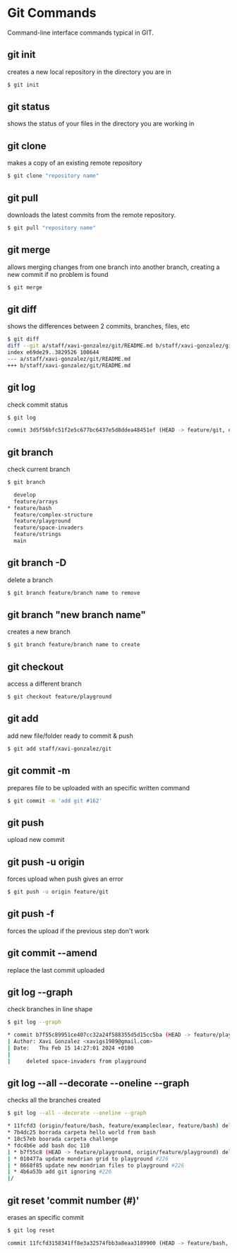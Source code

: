 # Git Commands

Command-line interface commands typical in GIT.

## git init 
creates a new local repository in the directory you are in
```sh
$ git init
```

## git status
shows the status of your files in the directory you are working in

## git clone
makes a copy of an existing remote repository
```sh
$ git clone "repository name"
```

## git pull
downloads the latest commits from the remote repository.
```sh
$ git pull "repository name"
```

## git merge
allows merging changes from one branch into another branch, creating a new commit if no problem is found
```sh
$ git merge
```

## git diff
shows the differences between 2 commits, branches, files, etc
```sh
$ git diff
diff --git a/staff/xavi-gonzalez/git/README.md b/staff/xavi-gonzalez/git/README.md
index e69de29..3829526 100644
--- a/staff/xavi-gonzalez/git/README.md
+++ b/staff/xavi-gonzalez/git/README.md
```

## git log 
check commit status
```sh
$ git log

commit 3d5f56bfc51f2e5c677bc6437e5d8ddea48451ef (HEAD -> feature/git, origin/feature/git)
```

## git branch
check current branch
```sh
$ git branch

  develop
  feature/arrays
* feature/bash
  feature/complex-structure
  feature/playground
  feature/space-invaders
  feature/strings
  main
```

## git branch -D
delete a branch
```sh
$ git branch feature/branch name to remove
```


## git branch "new branch name"
creates a new branch
```sh
$ git branch feature/branch name to create
```

## git checkout 
access a different branch
```sh
$ git checkout feature/playground
```

## git add
add new file/folder ready to commit & push
```sh
$ git add staff/xavi-gonzalez/git   
```

## git commit -m
prepares file to be uploaded with an specific written command
```sh
$ git commit -m 'add git #162'
```

## git push
upload new commit

## git push -u origin 
forces upload when push gives an error
```sh
$ git push -u origin feature/git  
```

## git push -f
forces the upload if the previous step don't work

## git commit --amend
replace the last commit uploaded

## git log --graph
check branches in line shape
```sh
$ git log --graph  

* commit b7f55c89951ce407cc32a24f588355d5d15cc5ba (HEAD -> feature/playground, origin/feature/playground)
| Author: Xavi Gonzalez <xavigs1989@gmail.com>
| Date:   Thu Feb 15 14:27:01 2024 +0100
| 
|     deleted space-invaders from playground
```

## git log --all --decorate --oneline --graph
checks all the branches created
```sh
$ git log --all --decorate --oneline --graph

* 11fcfd3 (origin/feature/bash, feature/exampleclear, feature/bash) deleted bad README from Bash #248
* 7b4dc25 borrada carpeta hello world from bash
* 18c57eb boorada carpeta challenge
* fdc4b6e add bash doc 110
| * b7f55c8 (HEAD -> feature/playground, origin/feature/playground) deleted space-invaders from playground
| * 010477a update mondrian grid to playground #226
| * 8668f85 update new mondrian files to playground #226
| * 4b6a53b add git ignoring #226
|/  

```

## git reset 'commit number (#)'
erases an specific commit
```sh
$ git log reset 

commit 11fcfd3158341ff8e3a32574fbb3a8eaa3189900 (HEAD -> feature/bash, origin/feature/bash)
```